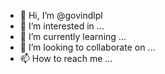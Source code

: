 - 👋 Hi, I’m @govindlpl
- 👀 I’m interested in ...
- 🌱 I’m currently learning ...
- 💞️ I’m looking to collaborate on ...
- 📫 How to reach me ...

<!---
govindlpl/govindlpl is a ✨ special ✨ repository because its `README.md` (this file) appears on your GitHub profile.
You can click the Preview link to take a look at your changes.
--->
